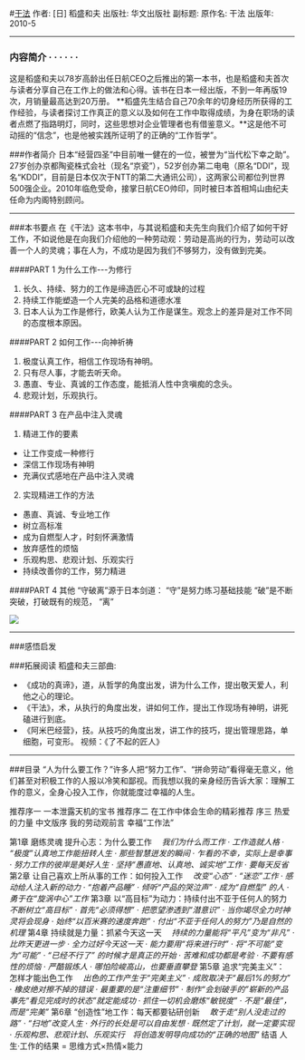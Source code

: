 #[干法](https://book.douban.com/subject/4846035/)
作者:  [日] 稻盛和夫 
出版社: 华文出版社
副标题: 
原作名: 干法
出版年: 2010-5
***
### 内容简介  · · · · · ·
这是稻盛和夫以78岁高龄出任日航CEO之后推出的第一本书，也是稻盛和夫首次与读者分享自己在工作上的做法和心得。该书在日本一经出版，不到一年再版19次，月销量最高达到20万册。
**稻盛先生结合自己70余年的切身经历所获得的工作经验，与读者探讨工作真正的意义以及如何在工作中取得成绩，为身在职场的读者点燃了指路明灯，同时，这些思想对企业管理者也有借鉴意义。**这是他不可动摇的“信念”，也是他被实践所证明了的正确的“工作哲学”。

###作者简介 
日本“经营四圣”中目前唯一健在的一位，被誉为“当代松下幸之助”。27岁创办京都陶瓷株式会社（现名“京瓷”），52岁创办第二电电（原名“DDI”，现名“KDDI”，目前是日本仅次于NTT的第二大通讯公司），这两家公司都位列世界500强企业。2010年临危受命，接掌日航CEO帅印，同时被日本首相鸠山由纪夫任命为内阁特别顾问。
***
###本书要点
在《干法》这本书中，与其说稻盛和夫先生向我们介绍了如何干好工作，不如说他是在向我们介绍他的一种劳动观：劳动是高尚的行为，劳动可以改善一个人的灵魂；事在人为，不成功是因为我们不够努力，没有做到完美。

####PART 1 为什么工作---为修行
1. 长久、持续、努力的工作是缔造匠心不可或缺的过程
2. 持续工作能塑造一个人完美的品格和道德水准
3. 日本人认为工作是修行，欧美人认为工作是谋生。观念上的差异是对工作不同的态度根本原因。

####PART 2 如何工作---向神祈祷
1. 极度认真工作，相信工作现场有神明。
2. 只有尽人事，才能去听天命。
3. 愚直、专业、真诚的工作态度，能抵消人性中贪嗔痴的念头。
4. 悲观计划，乐观执行。

####PART 3 在产品中注入灵魂
1. 精进工作的要素
- 让工作变成一种修行
- 深信工作现场有神明
- 充满仪式感地在产品中注入灵魂
2. 实现精进工作的方法
- 愚直、真诚、专业地工作
- 树立高标准
- 成为自燃型人才，时刻怀满激情
- 放弃感性的烦恼
- 乐观构思、悲观计划、乐观实行
- 持续改善你的工作，努力精进

####PART 4 其他
“守破离”源于日本剑道：
“守”是努力练习基础技能
“破”是不断突破，打破既有的规范，
“离”

![](./_image/2017-04-30-11-15-06.jpg)

***
###感悟启发



###拓展阅读
稻盛和夫三部曲:
- 《成功的真谛》，道，从哲学的角度出发，讲为什么工作，提出敬天爱人，利他之心的理论。
- 《干法》，术，从执行的角度出发，讲如何工作，提出工作现场有神明，讲死磕进行到底。
- 《阿米巴经营》，技。从技巧的角度出发，讲工作的技巧，提出管理思路，单细胞，可变形。
视频：《了不起的匠人》
***
###目录
“人为什么要工作？”许多人把“努力工作”、“拼命劳动”看得毫无意义，他们甚至对积极工作的人报以冷笑和鄙视。而我想以我的亲身经历告诉大家：理解工作的意义，全身心投入工作，你就能度过幸福的人生。

推荐序一 一本泄露天机的宝书
推荐序二 在工作中体会生命的精彩推荐
序三 热爱的力量
中文版序 我的劳动观前言 幸福“工作法”

第1章 磨练灵魂 提升心志：为什么要工作　
*我们为什么而工作 · 工作造就人格 · “极度”认真地工作能扭转人生 · 那些智慧迸发的瞬间 · 乍看的不幸，实际上是幸事 · 努力工作的彼岸是美好人生 · 坚持“愚直地、认真地、诚实地”工作 · 要每天反省*
第2章 让自己喜欢上所从事的工作：如何投入工作　
*改变“心态” · “迷恋”工作 · 感动给人注入新的动力 · “抱着产品睡” · 倾听“产品的哭泣声” · 成为“自燃型” 的人 · 勇于在“旋涡中心”工作*
第3章 以“高目标”为动力：持续付出不亚于任何人的努力　
*不断树立“高目标” · 首先“必须得想” · 把愿望渗透到“潜意识” · 当你竭尽全力时神灵将会现身 · 始终“以百米赛的速度奔跑” · 付出“不亚于任何人的努力”乃是自然的机理*
第4章 持续就是力量：抓紧今天这一天　
*持续的力量能将“平凡”变为“非凡” · 比昨天更进一步 · 全力过好今天这一天 · 能力要用“将来进行时” · 将“不可能”变为“可能” · “已经不行了” 的时候才是真正的开始 · 苦难和成功都是考验 · 不要有感性的烦恼 · 严酷锻炼人 · 哪怕险峻高山，也要垂直攀登*
第5章 追求“完美主义”： 怎样才能出色工作　
*出色的工作产生于“完美主义” · 成败取决于“最后1%的努力” · 橡皮绝对擦不掉的错误 · 最重要的是“注重细节” · 制作“会划破手的”崭新的产品　事先“看见完成时的状态”就定能成功 · 抓住一切机会磨炼“敏锐度” · 不是“最佳”，而是“完美”*
第6章 “创造性”地工作：每天都要钻研创新　
*敢于走“别人没走过的路” · “扫地”改变人生 · 外行的长处是可以自由发想 · 既然定了计划，就一定要实现 · 乐观构思、悲观计划、乐观实行　将创造发明导向成功的“正确的地图”*
结语 人生·工作的结果 = 思维方式×热情×能力